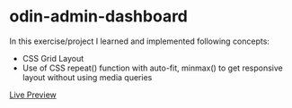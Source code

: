 # odin-admin-dashboard

In this exercise/project I learned and implemented following concepts:
- CSS Grid Layout
- Use of CSS repeat() function with auto-fit, minmax() to get responsive layout without using media queries

<a href="https://tnorphel.github.io/odin-admin-dashboard/">Live Preview</a>